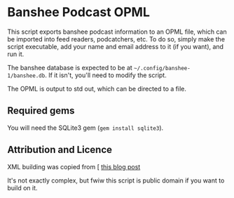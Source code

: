 Banshee Podcast OPML
====================

This script exports banshee podcast information to an OPML file, which can be
imported into feed readers, podcatchers, etc. To do so, simply make the script
executable, add your name and email address to it (if you want), and run it. 

The banshee database is expected to be at `~/.config/banshee-1/banshee.db`. If
it isn't, you'll need to modify the script.

The OPML is output to std out, which can be directed to a file.

Required gems
-------------
You will need the SQLite3 gem (`gem install sqlite3`).

Attribution and Licence
-----------------------

XML building was copied from [
[this blog post](http://blog.slashpoundbang.com/post/3385815540/how-to-generate-an-opml-file-with-ruby)

It's not exactly complex, but fwiw this script is public domain if you want to
build on it.
